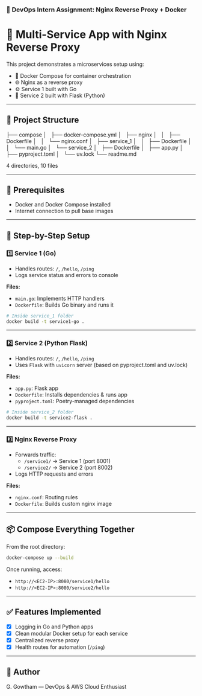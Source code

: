 ### 🧪 **DevOps Intern Assignment: Nginx Reverse Proxy + Docker**

# 🚀 Multi-Service App with Nginx Reverse Proxy

This project demonstrates a microservices setup using:

- 🐳 Docker Compose for container orchestration  
- 🌐 Nginx as a reverse proxy  
- ⚙️ Service 1 built with Go  
- 🐍 Service 2 built with Flask (Python)  

---

## 📁 Project Structure

├── compose
│   ├── docker-compose.yml
│   ├── nginx
│   │   ├── Dockerfile
│   │   └── nginx.conf
│   ├── service_1
│   │   ├── Dockerfile
│   │   └── main.go
│   └── service_2
│       ├── Dockerfile
│       ├── app.py
│       ├── pyproject.toml
│       └── uv.lock
└── readme.md



4 directories, 10 files

---

## 🔧 Prerequisites

- Docker and Docker Compose installed
- Internet connection to pull base images

---

## 🔄 Step-by-Step Setup

### 1️⃣ Service 1 (Go)

- Handles routes: `/`, `/hello`, `/ping`
- Logs service status and errors to console

**Files:**
- `main.go`: Implements HTTP handlers
- `Dockerfile`: Builds Go binary and runs it

```bash
# Inside service_1 folder
docker build -t service1-go .
```

---

### 2️⃣ Service 2 (Python Flask)

- Handles routes: `/`, `/hello`, `/ping`
- Uses `Flask` with `uvicorn` server (based on pyproject.toml and uv.lock)

**Files:**
- `app.py`: Flask app
- `Dockerfile`: Installs dependencies & runs app
- `pyproject.toml`: Poetry-managed dependencies

```bash
# Inside service_2 folder
docker build -t service2-flask .
```

---

### 3️⃣ Nginx Reverse Proxy

- Forwards traffic:
  - `/service1/` → Service 1 (port 8001)
  - `/service2/` → Service 2 (port 8002)
- Logs HTTP requests and errors

**Files:**
- `nginx.conf`: Routing rules
- `Dockerfile`: Builds custom nginx image

---

## 📦 Compose Everything Together

From the root directory:

```bash
docker-compose up --build
```

Once running, access:

- `http://<EC2-IP>:8080/service1/hello`
- `http://<EC2-IP>:8080/service2/hello`

---

## ✅ Features Implemented

- [x] Logging in Go and Python apps
- [x] Clean modular Docker setup for each service
- [x] Centralized reverse proxy
- [x] Health routes for automation (`/ping`)

---

## 📄 Author

G. Gowtham — DevOps & AWS Cloud Enthusiast  



